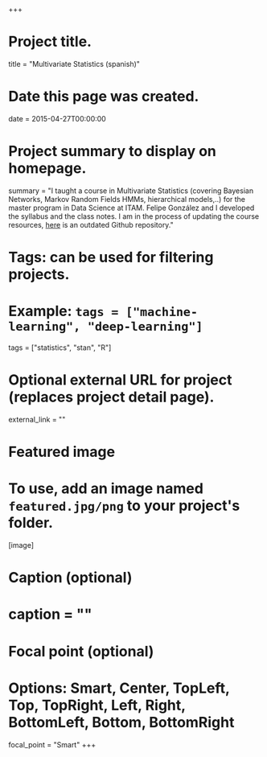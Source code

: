 +++
# Project title.
title = "Multivariate Statistics (spanish)"

# Date this page was created.
date = 2015-04-27T00:00:00

# Project summary to display on homepage.
summary = "I taught a course in Multivariate Statistics (covering Bayesian Networks, Markov Random Fields HMMs, hierarchical models,..) for the master program in Data Science  at ITAM. Felipe González and I developed the syllabus and the class notes. I am in the process of updating the course resources, [here](https://github.com/felipegonzalez/estadistica_multivariada) is an outdated Github repository."

# Tags: can be used for filtering projects.
# Example: `tags = ["machine-learning", "deep-learning"]`
tags = ["statistics", "stan", "R"]

# Optional external URL for project (replaces project detail page).
external_link = ""

# Featured image
# To use, add an image named `featured.jpg/png` to your project's folder. 
[image]
  # Caption (optional)
  # caption = ""

  # Focal point (optional)
  # Options: Smart, Center, TopLeft, Top, TopRight, Left, Right, BottomLeft, Bottom, BottomRight
  focal_point = "Smart"
+++
